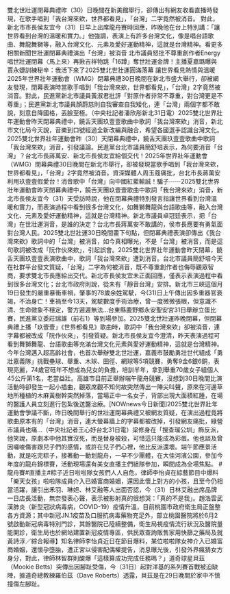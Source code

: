 雙北世壯運閉幕典禮昨（30）日晚間在新美館舉行，卻傳出有網友收看直播時發現，在歌手唱到「我台灣來欸，世界都看見」，「台灣」二字竟然被消音。 對此，新北市市長侯友宜今（31）日早上出席龍舟賽時回應，昨晚他在台上特別講：「讓世界看到台灣的溫暖和實力。」他強調，表演上有許多台灣文化，像是唱台語歌曲、舞龍舞獅等，融入台灣文化、元素及愛好運動精神，這就是台灣精神。看更多相關新聞世壯運閉幕典禮演出「台灣」被消音 北市議員怒批不尊重創作者Energy唱世壯運閉幕〈馬上來〉再揪吉祥物跳「16蹲」奪世壯運金牌！主播夏嘉璐曝與賈永婕訓練秘辛：我活下來了2025雙北世壯運圓滿落幕 讓世界看見熱情與溫暖2025年世界壯年運動會（WMG）閉幕典禮30日晚間在新北市盛大舉行，卻被網友發現，閉幕表演時當歌手唱到「我台灣來欸，世界都看見」，「台灣」2字竟然被消音。對此，民進黨新北市議員黃淑君批評「對原作者非常不尊重，對台灣更是不尊重」；民進黨新北市議員顏蔚慈則自我審查自我矮化，連「台灣」兩個字都不敢說，刻意自降國格，丟臉至極。（中央社記者潘欣彤新北31日電）2025雙北世界壯年運動會昨天閉幕典禮中，饒舌天團玖壹壹歌曲中歌詞「我台灣來欸」消音，新北市文化局今天說，音樂到口號經過全新改編與融合，希望各國選手認識台灣文化。2025雙北世界壯年運動會昨（30）天閉幕典禮中，饒舌天團玖壹壹歌曲中歌詞「我台灣來欸」消音，引發議論。民進黨台北市議員簡舒培表示，為何要消音「台灣」？台北市長蔣萬安、新北市長侯友宜給個交代！2025年世界壯年運動會（WMG）閉幕典禮30日晚間在新北市舉行，卻被發現當歌手唱到「我台灣來欸，世界都看見」，「台灣」2字竟然被消音。資深媒體人周玉蔻痛批，台北市長蔣萬安利用玖壹壹假愛台！消音歌中「台灣」向中國紅藍輸誠！騙子⋯⋯2025雙北世界壯年運動會昨天閉幕典禮中，饒舌天團玖壹壹歌曲中歌詞「我台灣來欸」消音，新北市長侯友宜今（31）天受訪時說，他在閉幕典禮特別發言指讓世界看到台灣溫暖和實力，而表演過程中看到很多台灣文化，如舞獅舞龍與台語歌曲等，融入台灣文化、元素及愛好運動精神，這就是台灣精神。新北市議員卓冠廷表示，把「台灣」在世壯運消音，是誰的決定？台北市長蔣萬安不敢講的，侯市長應要有勇氣面對台灣人民。2025雙北世壯運30日晚間畫下句點，但閉幕典禮表演卻傳出《我台灣來欸》歌詞中的「台灣」被消音，如今真相曝光，不是「台灣」被消音，而是這句歌詞被改成「阮作伙來欸」，引起誤會。2025雙北世界壯年運動會昨天閉幕，饒舌天團玖壹壹表演歌曲中，歌詞「我台灣來欸」遭到消音。台北市議員簡舒培今天在社群平台發文質疑，「台灣」二字為何被消音，既不尊重創作者也侮辱觀眾智商，要求雙北市長應給出交代。新北市長侯友宜未正面回應，僅表示表演過程中看到很多台灣文化；台北市政府則說，從未有「靜音台灣」安排。新北市三峽這個月19日發生的嚴重暴衝車禍，肇事的78歲余姓駕駛，今(31)日上午傳出因多重器官衰竭，不治身亡！車禍至今13天，駕駛數度手術治療，曾一度微微張眼，但意識不清、生命徵象不穩定，警方遲遲無法...台東縣鹿野鄉永安聖安宮31日舉辦立蛋比賽，民進黨立委莊瑞雄（前右1）等到場參加。2025雙北世壯運昨晚閉幕，但閉幕典禮上播「玖壹壹」《世界都看見》歌曲時，歌詞中「我台灣來欸」卻被消音，連字幕都被改成「阮作伙來」，引發質疑。新北市長侯友宜今澄清，昨天表演過程可看到舞獅舞龍、台語歌曲等充滿台灣文化元素與愛好運動精神，這就是台灣精神。今年台灣邁入超高齡社會，也首次舉辦雙北世壯運，嘉義市鼓勵勇壯世代組成「勇壯嘉義隊」挑戰壘球、舉重、木球、田徑、網球等5項競賽，勇奪9金6銀6銅，表現亮麗，74歲官砡年不想成為兒女的負擔，培訓半年，拿到舉重70歲女子組個人45公斤第1名，老當益壯。高雄市目前正舉辦端午龍舟競賽，沒想到30日晚間比演活動時卻發生一起小插曲，觀眾席觀不知何故突然傳出一陣尖叫聲，原來在河邊草地所種植的木麻黃樹幹突然掉落，當場正中一名女子，背部出現大面積紅腫，在場的醫護人員立刻進行包紮後送醫治療。[NOWnews今日新聞]2025雙北世界壯年運動會爭議不斷，昨日晚間舉行的世壯運閉幕典禮又被網友質疑，在演出過程竟將歌曲原本有的「台灣」消音，連大螢幕牆上的字幕都被改掉，引發網友痛批，綠營市議員也痛...（中央社記者王心妤台北31日電）梁修身在「搜查瑠公圳」飾反派，他笑說，原劇本中他其實沒死，而是替身被殺，可惜這只能成為彩蛋。他也談及曾因囉唆傷害跟兒子們的感情，或許在兒子們心裡，他比反派還壞。端午節應景活動，就是吃完粽子，接著動一動划龍舟，一早不少團體，在大佳河濱公園，參加今年度的龍舟錦標賽，活動現場還有美女直播主們組隊參加，瞬間成為全場焦點。 #龍舟賽#直播主#粽子近日啦啦隊女孩們人人自危，律師李怡貞在綜藝節目中爆料「樂天女孩」啦啦隊成員介入已婚富商婚姻，還因此懷上對方的小孩，且至今仍相當活躍，讓引出禾羽、琳妲、林艾融等人出面否認，今（31）日林艾融出席品牌一日店長活動，無奈發表心聲，表示被影射真的很想哭：「真的不是我」。趙浩雲武漢肺炎（新型冠狀病毒病，COVID-19）疫情升溫，目前桃園市政府衛生局正盤整各方資源；其中新冠JN.1疫苗及口服抗病毒藥物充足外，部立桃園醫院將於6月2號啟動新冠病毒特別門診，其餘醫院已陸續整備，衛生局視疫情流行狀況及醫院量能開診，衛生局也於網站建置新冠疫情專區，供民眾查詢販售家用快篩之藥局及就黃詩淳／綜合報導】知名律師李怡貞近日在節目爆料，某位啦啦隊女神介入已婚富商婚姻，還懷孕墮胎，遭正宮以侵害配偶權提告，消息曝光後，引發外界瘋猜女方身分，對此，律師林智群則酸爆「這樣算成功完成任務嗎？」道奇球星貝茲（Mookie Betts）突傳出因腳趾受傷，今（31日）起對洋基的系列賽首戰被迫缺陣，據道奇總教練羅伯茲（Dave Roberts）透露，貝茲是在29日晚間於家中不慎撞傷左腳趾。